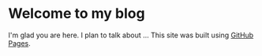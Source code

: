 # Welcome to my blog

I'm glad you are here. I plan to talk about ...
This site was built using [GitHub Pages](https://pages.github.com/).
